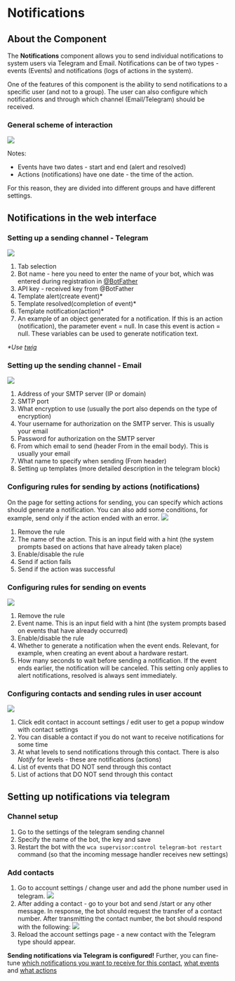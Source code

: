 # Notifications
## About the Component
The **Notifications** component allows you to send individual notifications to system users via Telegram and Email.
Notifications can be of two types - events (Events) and notifications (logs of actions in the system).


One of the features of this component is the ability to send notifications to a specific user (and not to a group).
The user can also configure which notifications and through which channel (Email/Telegram) should be received.

### General scheme of interaction
![](../assets/notification_generation_schema.png)

Notes:

* Events have two dates - start and end (alert and resolved)
* Actions (notifications) have one date - the time of the action.

For this reason, they are divided into different groups and have different settings.

## Notifications in the web interface
### Setting up a sending channel - Telegram
![](../assets/notification_configuration.png)

1. Tab selection
2. Bot name - here you need to enter the name of your bot, which was entered during registration in [@BotFather](https://t.me/BotFather)
3. API key - received key from @BotFather
4. Template alert(create event)*
5. Template resolved(completion of event)*
6. Template notification(action)*
7. An example of an object generated for a notification. If this is an action (notification), the parameter event = null. In case this event is action = null.
These variables can be used to generate notification text.

_*Use [twig](https://twig.symfony.com/)_

### Setting up the sending channel - Email
![](../assets/notification_sending_channel_email.png)

1. Address of your SMTP server (IP or domain)
2. SMTP port
3. What encryption to use (usually the port also depends on the type of encryption)
4. Your username for authorization on the SMTP server. This is usually your email
5. Password for authorization on the SMTP server
6. From which email to send (header From in the email body). This is usually your email
7. What name to specify when sending (From header)
8. Setting up templates (more detailed description in the telegram block)


### Configuring rules for sending by actions (notifications) <a id="action_rules_conf"></a>
On the page for setting actions for sending, you can specify which actions should generate a notification.
You can also add some conditions, for example, send only if the action ended with an error.
![](../assets/notification_add_action.png)

1. Remove the rule
2. The name of the action. This is an input field with a hint (the system prompts based on actions that have already taken place)
3. Enable/disable the rule
4. Send if action fails
5. Send if the action was successful

### Configuring rules for sending on events <a id="event_rules_conf"></a>
![](../assets/notification_add_event.png)

1. Remove the rule
2. Event name. This is an input field with a hint (the system prompts based on events that have already occurred)
3. Enable/disable the rule
4. Whether to generate a notification when the event ends. Relevant, for example, when creating an event about a hardware restart.
5. How many seconds to wait before sending a notification. If the event ends earlier, the notification will be canceled. This setting only applies to alert notifications, resolved is always sent immediately.

### Configuring contacts and sending rules in user account <a id="config_contact"></a>
![](../assets/notification_contact_config.png)

1. Click edit contact in account settings / edit user to get a popup window with contact settings
2. You can disable a contact if you do not want to receive notifications for some time
3. At what levels to send notifications through this contact. There is also _Notify_ for levels - these are notifications (actions)
4. List of events that DO NOT send through this contact
5. List of actions that DO NOT send through this contact


## Setting up notifications via telegram
### Channel setup
1. Go to the settings of the telegram sending channel
2. Specify the name of the bot, the key and save
3. Restart the bot with the `wca supervisor:control telegram-bot restart` command (so that the incoming message handler receives new settings)

### Add contacts
1. Go to account settings / change user and add the phone number used in telegram.
![](../assets/notification_contact_config_block.png)
2. After adding a contact - go to your bot and send /start or any other message.
In response, the bot should request the transfer of a contact number. After transmitting the contact number, the bot should respond with the following:
![](../assets/notification_tg_success_registered.png)
3. Reload the account settings page - a new contact with the Telegram type should appear.

**Sending notifications via Telegram is configured!**
Further, you can fine-tune [which notifications you want to receive for this contact](#config_contact),
[what events](#event_rules_conf) and [what actions](#action_rules_conf)


